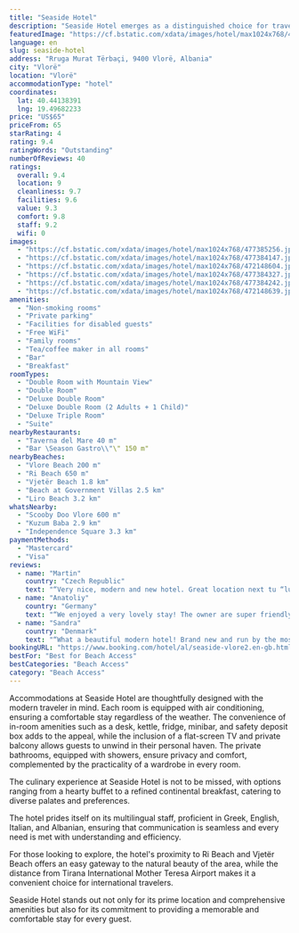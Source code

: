 ```yaml
---
title: "Seaside Hotel"
description: "Seaside Hotel emerges as a distinguished choice for travelers seeking comfort and convenience in Vlorë, located just a stone's throw away from the pristine Vlore Beach."
featuredImage: "https://cf.bstatic.com/xdata/images/hotel/max1024x768/477385256.jpg?k=0a6a772d4b3ed9c7672c56c7ab9a9bd4241dc6baa20b047e1911f4da59ce3bb2&o=&hp=1"
language: en
slug: seaside-hotel
address: "Rruga Murat Tërbaçi, 9400 Vlorë, Albania"
city: "Vlorë"
location: "Vlorë"
accommodationType: "hotel"
coordinates:
  lat: 40.44138391
  lng: 19.49682233
price: "US$65"
priceFrom: 65
starRating: 4
rating: 9.4
ratingWords: "Outstanding"
numberOfReviews: 40
ratings:
  overall: 9.4
  location: 9
  cleanliness: 9.7
  facilities: 9.6
  value: 9.3
  comfort: 9.8
  staff: 9.2
  wifi: 0
images:
  - "https://cf.bstatic.com/xdata/images/hotel/max1024x768/477385256.jpg?k=0a6a772d4b3ed9c7672c56c7ab9a9bd4241dc6baa20b047e1911f4da59ce3bb2&o=&hp=1"
  - "https://cf.bstatic.com/xdata/images/hotel/max1024x768/477384147.jpg?k=30767d89b3575193d499fbd764b1bc38c12b256c91b4bc21f6da65a0df3edf01&o=&hp=1"
  - "https://cf.bstatic.com/xdata/images/hotel/max1024x768/472148604.jpg?k=f46e7c37c6dcfb17d777f4e15b1d90411bb04d9bc69b8d45e357dc0a992aa7af&o=&hp=1"
  - "https://cf.bstatic.com/xdata/images/hotel/max1024x768/477384327.jpg?k=4c70b30a92defd0ecd39d022b4d72c54ac30f99c7feabcb671cae4911513e134&o=&hp=1"
  - "https://cf.bstatic.com/xdata/images/hotel/max1024x768/477384242.jpg?k=e7d0d7375d1dac797a099bcf22f2f668b0d7e49fc38c3ce5c8de1da216d1c4fa&o=&hp=1"
  - "https://cf.bstatic.com/xdata/images/hotel/max1024x768/472148639.jpg?k=098f8c3084db50e1a0dc64930910463d31919208dc284fc3ab385a5c19b27194&o=&hp=1"
amenities:
  - "Non-smoking rooms"
  - "Private parking"
  - "Facilities for disabled guests"
  - "Free WiFi"
  - "Family rooms"
  - "Tea/coffee maker in all rooms"
  - "Bar"
  - "Breakfast"
roomTypes:
  - "Double Room with Mountain View"
  - "Double Room"
  - "Deluxe Double Room"
  - "Deluxe Double Room (2 Adults + 1 Child)"
  - "Deluxe Triple Room"
  - "Suite"
nearbyRestaurants:
  - "Taverna del Mare 40 m"
  - "Bar \Season Gastro\\"\" 150 m"
nearbyBeaches:
  - "Vlore Beach 200 m"
  - "Ri Beach 650 m"
  - "Vjetër Beach 1.8 km"
  - "Beach at Government Villas 2.5 km"
  - "Liro Beach 3.2 km"
whatsNearby:
  - "Scooby Doo Vlore 600 m"
  - "Kuzum Baba 2.9 km"
  - "Independence Square 3.3 km"
paymentMethods:
  - "Mastercard"
  - "Visa"
reviews:
  - name: "Martin"
    country: "Czech Republic"
    text: "“Very nice, modern and new hotel. Great location next tu “lungo mare”. Kind and helpful owners. Possible to pay by card. Small privat parking for few cars.”"
  - name: "Anatoliy"
    country: "Germany"
    text: "“We enjoyed a very lovely stay! The owner are super friendly and do everything to make you feel like home. Breakfast is great and the view from the balcony, too! Facilities are 1 year old an everything looks new, clean and nice. Thank you for the...”"
  - name: "Sandra"
    country: "Denmark"
    text: "“What a beautiful modern hotel! Brand new and run by the most amazing people. We had a great time staying there, enjoyed how the rooms are decorated. The bathroom is also very clean and spacious. Breakfast is freash and tasty, and everyday there...”"
bookingURL: "https://www.booking.com/hotel/al/seaside-vlore2.en-gb.html?aid=8035640"
bestFor: "Best for Beach Access"
bestCategories: "Beach Access"
category: "Beach Access"
---
```


Accommodations at Seaside Hotel are thoughtfully designed with the modern traveler in mind. Each room is equipped with air conditioning, ensuring a comfortable stay regardless of the weather. The convenience of in-room amenities such as a desk, kettle, fridge, minibar, and safety deposit box adds to the appeal, while the inclusion of a flat-screen TV and private balcony allows guests to unwind in their personal haven. The private bathrooms, equipped with showers, ensure privacy and comfort, complemented by the practicality of a wardrobe in every room.

The culinary experience at Seaside Hotel is not to be missed, with options ranging from a hearty buffet to a refined continental breakfast, catering to diverse palates and preferences.

The hotel prides itself on its multilingual staff, proficient in Greek, English, Italian, and Albanian, ensuring that communication is seamless and every need is met with understanding and efficiency.

For those looking to explore, the hotel's proximity to Ri Beach and Vjetër Beach offers an easy gateway to the natural beauty of the area, while the distance from Tirana International Mother Teresa Airport makes it a convenient choice for international travelers.

Seaside Hotel stands out not only for its prime location and comprehensive amenities but also for its commitment to providing a memorable and comfortable stay for every guest.